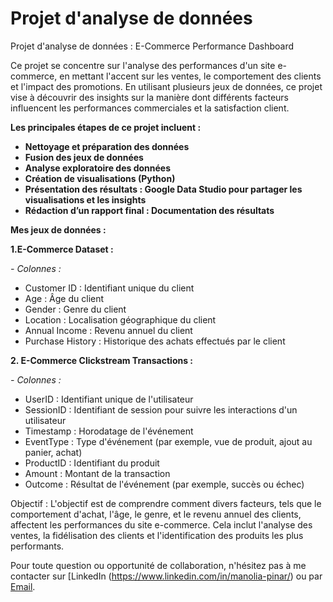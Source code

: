 # Projet d'analyse de données 

Projet d'analyse de données : E-Commerce Performance Dashboard

Ce projet se concentre sur l'analyse des performances d'un site e-commerce, en mettant l'accent sur les ventes, le comportement des clients et l'impact des promotions. En utilisant plusieurs jeux de données, ce projet vise à découvrir des insights sur la manière dont différents facteurs influencent les performances commerciales et la satisfaction client.

**Les principales étapes de ce projet incluent :**
- **Nettoyage et préparation des données**
- **Fusion des jeux de données**
- **Analyse exploratoire des données**
- **Création de visualisations (Python)**
- **Présentation des résultats : Google Data Studio pour partager les visualisations et les insights**
- **Rédaction d’un rapport final : Documentation des résultats**

**Mes jeux de données :**

**1.E-Commerce Dataset :**

*- Colonnes :*
- Customer ID : Identifiant unique du client
- Age : Âge du client
- Gender : Genre du client
- Location : Localisation géographique du client
- Annual Income : Revenu annuel du client
- Purchase History : Historique des achats effectués par le client

**2. E-Commerce Clickstream Transactions :**

*- Colonnes :*
- UserID : Identifiant unique de l'utilisateur
- SessionID : Identifiant de session pour suivre les interactions d'un utilisateur
- Timestamp : Horodatage de l'événement
- EventType : Type d'événement (par exemple, vue de produit, ajout au panier, achat)
- ProductID : Identifiant du produit
- Amount : Montant de la transaction
- Outcome : Résultat de l'événement (par exemple, succès ou échec)

Objectif :
L'objectif est de comprendre comment divers facteurs, tels que le comportement d'achat, l'âge, le genre, et le revenu annuel des clients, affectent les performances du site e-commerce. Cela inclut l'analyse des ventes, la fidélisation des clients et l'identification des produits les plus performants.

Pour toute question ou opportunité de collaboration, n'hésitez pas à me contacter sur [LinkedIn (https://www.linkedin.com/in/manolia-pinar/) ou par [Email](mailto:anoliapinar@gmail.com).
